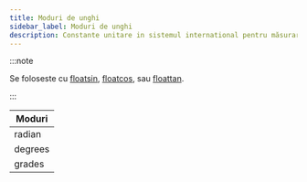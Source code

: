 ```yaml
---
title: Moduri de unghi
sidebar_label: Moduri de unghi
description: Constante unitare in sistemul international pentru măsurarea unghiurilor.
---
```


:::note

Se foloseste cu [floatsin](../functions/Floatsin), [floatcos](../functions/Floatcos), sau [floattan](../functions/Floattan).

:::

| Moduri  |
| ------- |
| radian  |
| degrees |
| grades  |
